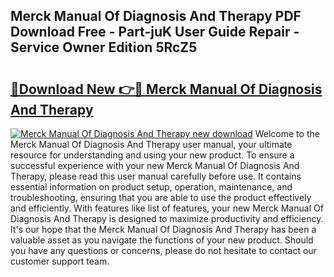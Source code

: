 ## Merck Manual Of Diagnosis And Therapy PDF Download Free - Part-juK User Guide Repair - Service Owner Edition 5RcZ5

# <h2><a href="http://cf24215.oget.top/?id=Merck+Manual+Of+Diagnosis+And+Therapy">🔗Download New 👉🔴 Merck Manual Of Diagnosis And Therapy</a></h2>

[![Merck Manual Of Diagnosis And Therapy new download](https://i.imgur.com/5g1atiW.png)](http://cf24215.oget.top/?id=Merck+Manual+Of+Diagnosis+And+Therapy)
Welcome to the Merck Manual Of Diagnosis And Therapy user manual, your ultimate resource for understanding and using your new product. To ensure a successful experience with your new Merck Manual Of Diagnosis And Therapy, please read this user manual carefully before use. It contains essential information on product setup, operation, maintenance, and troubleshooting, ensuring that you are able to use the product effectively and efficiently. With features like list of features, your new Merck Manual Of Diagnosis And Therapy is designed to maximize productivity and efficiency. It's our hope that the Merck Manual Of Diagnosis And Therapy has been a valuable asset as you navigate the functions of your new product. Should you have any questions or concerns, please do not hesitate to contact our customer support team.
